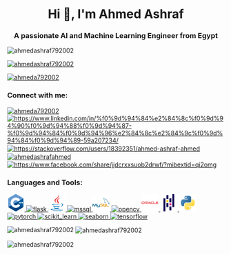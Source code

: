 <h1 align="center">Hi 👋, I'm Ahmed Ashraf</h1>
<h3 align="center">A passionate AI and Machine Learning Engineer from Egypt</h3>

<p align="left"> <img src="https://komarev.com/ghpvc/?username=ahmedashraf792002&label=Profile%20views&color=0e75b6&style=flat" alt="ahmedashraf792002" /> </p>

<p align="left"> <a href="https://github.com/ryo-ma/github-profile-trophy"><img src="https://github-profile-trophy.vercel.app/?username=ahmedashraf792002" alt="ahmedashraf792002" /></a> </p>

<p align="left"> <a href="https://twitter.com/ahmeda792002" target="blank"><img src="https://img.shields.io/twitter/follow/ahmeda792002?logo=twitter&style=for-the-badge" alt="ahmeda792002" /></a> </p>

<h3 align="left">Connect with me:</h3>
<p align="left">
<a href="https://twitter.com/ahmeda792002" target="blank"><img align="center" src="https://raw.githubusercontent.com/rahuldkjain/github-profile-readme-generator/master/src/images/icons/Social/twitter.svg" alt="ahmeda792002" height="30" width="40" /></a>
<a href="https://www.linkedin.com/in/ahmed-ashraf-59a207234/" target="blank">
<img align="center" src="https://raw.githubusercontent.com/rahuldkjain/github-profile-readme-generator/master/src/images/icons/Social/linked-in-alt.svg" alt="https://www.linkedin.com/in/%f0%9d%94%84%e2%84%8c%f0%9d%94%90%f0%9d%94%88%f0%9d%94%87-%f0%9d%94%84%f0%9d%94%96%e2%84%8c%e2%84%9c%f0%9d%94%84%f0%9d%94%89-59a207234/" height="30" width="40" /></a>
<a href="https://stackoverflow.com/users/18392351/ahmed-ashraf-ahmed" target="blank"><img align="center" src="https://raw.githubusercontent.com/rahuldkjain/github-profile-readme-generator/master/src/images/icons/Social/stack-overflow.svg" alt="https://stackoverflow.com/users/18392351/ahmed-ashraf-ahmed" height="30" width="40" /></a>
<a href="https://kaggle.com/ahmedashrafahmed" target="blank"><img align="center" src="https://raw.githubusercontent.com/rahuldkjain/github-profile-readme-generator/master/src/images/icons/Social/kaggle.svg" alt="ahmedashrafahmed" height="30" width="40" /></a>
<a href="https://www.facebook.com/people/Ahmed-Ashraf/pfbid0GFnkrn7c8wQgP1Uvk7PP5FWu3Ah8aZgvMBcfLEZWKMe8H2ukyyrqYM7p98WmSmasl/?mibextid=qi2Omg&rdid=TPXxbGdKo974Z7UI&share_url=https%3A%2F%2Fwww.facebook.com%2Fshare%2FjjDCRXxsUoB2dRwf%2F%3Fmibextid%3Dqi2Omg" target="blank"><img align="center" src="https://raw.githubusercontent.com/rahuldkjain/github-profile-readme-generator/master/src/images/icons/Social/facebook.svg" alt="https://www.facebook.com/share/jjdcrxxsuob2drwf/?mibextid=qi2omg" height="30" width="40" /></a>
</p>

<h3 align="left">Languages and Tools:</h3>
<p align="left"> <a href="https://www.w3schools.com/cpp/" target="_blank" rel="noreferrer"> <img src="https://raw.githubusercontent.com/devicons/devicon/master/icons/cplusplus/cplusplus-original.svg" alt="cplusplus" width="40" height="40"/> </a> <a href="https://flask.palletsprojects.com/" target="_blank" rel="noreferrer"> <img src="https://www.vectorlogo.zone/logos/pocoo_flask/pocoo_flask-icon.svg" alt="flask" width="40" height="40"/> </a> <a href="https://www.java.com" target="_blank" rel="noreferrer"> <img src="https://raw.githubusercontent.com/devicons/devicon/master/icons/java/java-original.svg" alt="java" width="40" height="40"/> </a> <a href="https://www.microsoft.com/en-us/sql-server" target="_blank" rel="noreferrer"> <img src="https://www.svgrepo.com/show/303229/microsoft-sql-server-logo.svg" alt="mssql" width="40" height="40"/> </a> <a href="https://www.mysql.com/" target="_blank" rel="noreferrer"> <img src="https://raw.githubusercontent.com/devicons/devicon/master/icons/mysql/mysql-original-wordmark.svg" alt="mysql" width="40" height="40"/> </a> <a href="https://opencv.org/" target="_blank" rel="noreferrer"> <img src="https://www.vectorlogo.zone/logos/opencv/opencv-icon.svg" alt="opencv" width="40" height="40"/> </a> <a href="https://www.oracle.com/" target="_blank" rel="noreferrer"> <img src="https://raw.githubusercontent.com/devicons/devicon/master/icons/oracle/oracle-original.svg" alt="oracle" width="40" height="40"/> </a> <a href="https://pandas.pydata.org/" target="_blank" rel="noreferrer"> <img src="https://raw.githubusercontent.com/devicons/devicon/2ae2a900d2f041da66e950e4d48052658d850630/icons/pandas/pandas-original.svg" alt="pandas" width="40" height="40"/> </a> <a href="https://www.python.org" target="_blank" rel="noreferrer"> <img src="https://raw.githubusercontent.com/devicons/devicon/master/icons/python/python-original.svg" alt="python" width="40" height="40"/> </a> <a href="https://pytorch.org/" target="_blank" rel="noreferrer"> <img src="https://www.vectorlogo.zone/logos/pytorch/pytorch-icon.svg" alt="pytorch" width="40" height="40"/> </a> <a href="https://scikit-learn.org/" target="_blank" rel="noreferrer"> <img src="https://upload.wikimedia.org/wikipedia/commons/0/05/Scikit_learn_logo_small.svg" alt="scikit_learn" width="40" height="40"/> </a> <a href="https://seaborn.pydata.org/" target="_blank" rel="noreferrer"> <img src="https://seaborn.pydata.org/_images/logo-mark-lightbg.svg" alt="seaborn" width="40" height="40"/> </a> <a href="https://www.tensorflow.org" target="_blank" rel="noreferrer"> <img src="https://www.vectorlogo.zone/logos/tensorflow/tensorflow-icon.svg" alt="tensorflow" width="40" height="40"/> </a> </p>

<p><img align="left" src="https://github-readme-stats.vercel.app/api/top-langs?username=ahmedashraf792002&show_icons=true&locale=en&layout=compact" alt="ahmedashraf792002" /></p>

<p>&nbsp;<img align="center" src="https://github-readme-stats.vercel.app/api?username=ahmedashraf792002&show_icons=true&locale=en" alt="ahmedashraf792002" /></p>

<p><img align="center" src="https://github-readme-streak-stats.herokuapp.com/?user=ahmedashraf792002&" alt="ahmedashraf792002" /></p>
